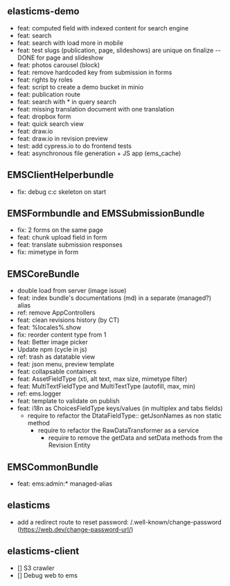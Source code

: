## elasticms-demo

- feat: computed field with indexed content for search engine
- feat: search
- feat: search with load more in mobile
- feat: test slugs (publication, page, slideshows) are unique on finalize -- DONE for page and slideshow
- feat: photos carousel (block)
- feat: remove hardcoded key from submission in forms
- feat: rights by roles
- feat: script to create a demo bucket in minio
- feat: publication route
- feat: search with * in query search
- feat: missing translation document with one translation
- feat: dropbox form
- feat: quick search view
- feat: draw.io
- feat: draw.io in revision preview
- test: add cypress.io to do frontend tests
- feat: asynchronous file generation + JS app (ems_cache)

## EMSClientHelperbundle

- fix: debug c:c skeleton on start

## EMSFormbundle and EMSSubmissionBundle

- fix: 2 forms on the same page
- feat: chunk upload field in form
- feat: translate submission responses
- fix: mimetype in form

## EMSCoreBundle

- double load from server (image issue)
- feat: index bundle's documentations (md) in a separate (managed?) alias
- ref: remove AppControllers
- feat: clean revisions history (by CT)
- feat: %locales%.show
- fix: reorder content type from 1
- feat: Better image picker
- Update npm (cycle in js)
- ref: trash as datatable view
- feat: json menu, preview template
- feat: collapsable containers
- feat: AssetFieldType (xti, alt text, max size, mimetype filter)
- feat: MultiTextFieldType and MultiTextType (autofill, max, min)
- ref: ems.logger
- feat: template to validate on publish
- feat: i18n as ChoicesFieldType keys/values (in multiplex and tabs fields)
  - require to refactor the DtataFieldType:: getJsonNames as non static method
    - require to refactor the RawDataTransformer as a service
      - require to remove the getData and setData methods from the Revision Entity

## EMSCommonBundle

- feat: ems:admin:* managed-alias

## elasticms

- add a redirect route to reset password: /.well-known/change-password (https://web.dev/change-password-url/)

## elasticms-client

- [] S3 crawler
- [] Debug web to ems

